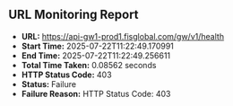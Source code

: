 ## URL Monitoring Report

- **URL:** https://api-gw1-prod1.fisglobal.com/gw/v1/health
- **Start Time:** 2025-07-22T11:22:49.170991
- **End Time:** 2025-07-22T11:22:49.256611
- **Total Time Taken:** 0.08562 seconds
- **HTTP Status Code:** 403
- **Status:** Failure
- **Failure Reason:** HTTP Status Code: 403
